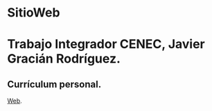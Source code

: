 # SitioWeb
# Trabajo Integrador CENEC, Javier Gracián Rodríguez.
 
 
## Currículum personal.


[Web].

[Web]: https://javi-gr.github.io/Trabajo_Integrador/Web/
